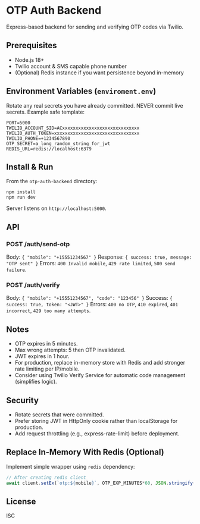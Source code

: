 # OTP Auth Backend

Express-based backend for sending and verifying OTP codes via Twilio.

## Prerequisites
- Node.js 18+
- Twilio account & SMS capable phone number
- (Optional) Redis instance if you want persistence beyond in-memory

## Environment Variables (`enviroment.env`)
Rotate any real secrets you have already committed. NEVER commit live secrets. Example safe template:
```
PORT=5000
TWILIO_ACCOUNT_SID=ACxxxxxxxxxxxxxxxxxxxxxxxxxxxxx
TWILIO_AUTH_TOKEN=xxxxxxxxxxxxxxxxxxxxxxxxxxxxxxxx
TWILIO_PHONE=+1234567890
OTP_SECRET=a_long_random_string_for_jwt
REDIS_URL=redis://localhost:6379
```

## Install & Run
From the `otp-auth-backend` directory:
```
npm install
npm run dev
```
Server listens on `http://localhost:5000`.

## API
### POST /auth/send-otp
Body: `{ "mobile": "+15551234567" }`
Response: `{ success: true, message: "OTP sent" }`
Errors: `400 Invalid mobile`, `429 rate limited`, `500 send failure`.

### POST /auth/verify
Body: `{ "mobile": "+15551234567", "code": "123456" }`
Success: `{ success: true, token: "<JWT>" }`
Errors: `400 no OTP`, `410 expired`, `401 incorrect`, `429 too many attempts`.

## Notes
- OTP expires in 5 minutes.
- Max wrong attempts: 5 then OTP invalidated.
- JWT expires in 1 hour.
- For production, replace in-memory store with Redis and add stronger rate limiting per IP/mobile.
- Consider using Twilio Verify Service for automatic code management (simplifies logic).

## Security
- Rotate secrets that were committed.
- Prefer storing JWT in HttpOnly cookie rather than localStorage for production.
- Add request throttling (e.g., express-rate-limit) before deployment.

## Replace In-Memory With Redis (Optional)
Implement simple wrapper using `redis` dependency:
```js
// After creating redis client
await client.setEx(`otp:${mobile}`, OTP_EXP_MINUTES*60, JSON.stringify({ code, createdAt: Date.now() }));
```

## License
ISC
